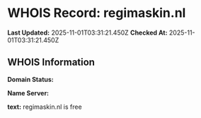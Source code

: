 # WHOIS Record: regimaskin.nl

**Last Updated:** 2025-11-01T03:31:21.450Z
**Checked At:** 2025-11-01T03:31:21.450Z

## WHOIS Information

**Domain Status:** 

**Name Server:** 

**text:** regimaskin.nl is free

